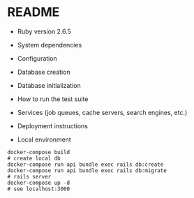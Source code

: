 # README

* Ruby version
2.6.5

* System dependencies

* Configuration

* Database creation

* Database initialization

* How to run the test suite

* Services (job queues, cache servers, search engines, etc.)

* Deployment instructions

* Local environment

```
docker-compose build 
# create local db
docker-compose run api bundle exec rails db:create
docker-compose run api bundle exec rails db:migrate
# rails server
docker-compose up -d
# see localhost:3000
```

